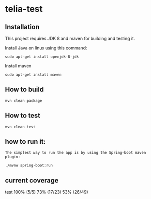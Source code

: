 # telia-test

## Installation

This project requires JDK 8 and maven for building and testing it.

Install Java on linux using this command:

    sudo apt-get install openjdk-8-jdk

Install maven

    sudo apt-get install maven

## How to build

    mvn clean package

## How to test

    mvn clean test

## how to run it:

    The simplest way to run the app is by using the Spring-boot maven plugin:
    
    ./mvnw spring-boot:run

## current coverage

test	100% (5/5)	73% (17/23)	53% (26/49)
